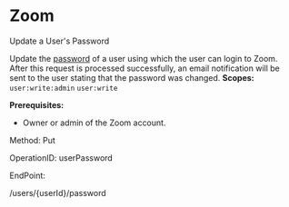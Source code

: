 #     Zoom


Update a User's Password

Update the [password](https://support.zoom.us/hc/en-us/articles/206344385-Change-a-User-s-Password) of a user using which the user can login to Zoom. After this request is processed successfully, an email notification will be sent to the user stating that the password was changed.
**Scopes:** `user:write:admin` `user:write`
 
**Prerequisites:**
* Owner or admin of the Zoom account.

Method: Put

OperationID: userPassword

EndPoint:

/users/{userId}/password
